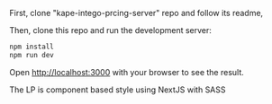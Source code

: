 First, clone "kape-intego-prcing-server" repo and follow its readme,

Then, clone this repo and run the development server:

```bash
npm install
npm run dev
```
Open [http://localhost:3000](http://localhost:3000) with your browser to see the result.

The LP is component based style using NextJS with SASS
